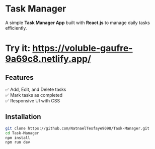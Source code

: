 # Task Manager

A simple **Task Manager App** built with **React.js** to manage daily tasks efficiently. 

# Try it: https://voluble-gaufre-9a69c8.netlify.app/

## Features  
✅ Add, Edit, and Delete tasks  
✅ Mark tasks as completed  
✅ Responsive UI with CSS

## Installation  

```sh
git clone https://github.com/NatnaelTesfaye9098/Task-Manager.git
cd Task-Manager
npm install
npm run dev
